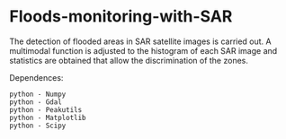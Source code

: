 # Floods-monitoring-with-SAR

The detection of flooded areas in SAR satellite images is carried out. A multimodal function is adjusted to the histogram of each SAR image and statistics are obtained that allow the discrimination of the zones.


Dependences: 

    python - Numpy
    python - Gdal
    python - Peakutils
    python - Matplotlib
    python - Scipy
